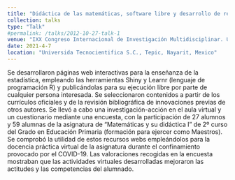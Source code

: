```yaml
---
title: "Didáctica de las matemáticas, software libre y desarrollo de recursos mediante learn y Shiny"
collection: talks
type: "Talk"
#permalink: /talks/2012-10-27-talk-1
venue: "IXX Congreso Internacional de Investigación Multidisciplinar. Universida Tecnocientifica S.C., Tepic, Nayarit, Mexico" 
date: 2021-4-7
location: "Universida Tecnocientifica S.C., Tepic, Nayarit, Mexico"
---
```


Se desarrollaron páginas web interactivas para la enseñanza de la estadística, empleando las herramientas Shiny y Learnr (lenguaje de programación R) y publicándolas para su ejecución libre por parte de cualquier persona interesada. Se seleccionaron contenidos a partir de los currículos oficiales y de la revisión bibliográfica de innovaciones previas de otros autores. Se llevó a cabo una investigación-acción en el aula virtual y un cuestionario mediante una encuesta, con la participación de 27 alumnos y 59 alumnas de la asignatura de “Matemáticas y su didáctica I” de 2º curso del Grado en Educación Primaria (formación para ejercer como Maestros). Se comprobó la utilidad de estos recursos webs empleándolos para la docencia práctica virtual de la asignatura durante el confinamiento provocado por el COVID-19. Las valoraciones recogidas en la encuesta mostraban que las actividades virtuales desarrolladas mejoraron las actitudes y las competencias del alumnado.


